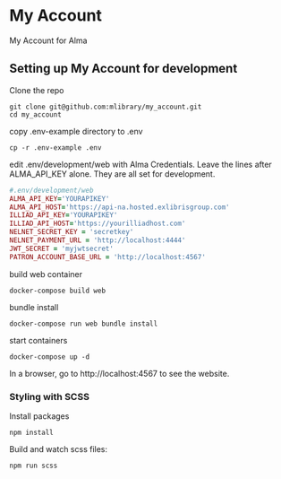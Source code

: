# My Account

My Account for Alma

## Setting up My Account for development

Clone the repo

```
git clone git@github.com:mlibrary/my_account.git
cd my_account
```

copy .env-example directory to .env

```
cp -r .env-example .env
```

edit .env/development/web with Alma Credentials. Leave the lines after ALMA_API_KEY alone. They are all set for development.

```ruby
#.env/development/web
ALMA_API_KEY='YOURAPIKEY'
ALMA_API_HOST='https://api-na.hosted.exlibrisgroup.com'
ILLIAD_API_KEY='YOURAPIKEY'
ILLIAD_API_HOST='https://yourilliadhost.com'
NELNET_SECRET_KEY = 'secretkey'
NELNET_PAYMENT_URL = 'http://localhost:4444'
JWT_SECRET = 'myjwtsecret'
PATRON_ACCOUNT_BASE_URL = 'http://localhost:4567'
```

build web container

```
docker-compose build web
```

bundle install

```
docker-compose run web bundle install
```

start containers

```
docker-compose up -d
```

In a browser, go to http://localhost:4567 to see the website.

### Styling with SCSS

Install packages

```
npm install
```

Build and watch scss files:

```
npm run scss
```
